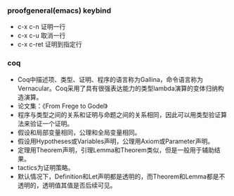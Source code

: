 ### proofgeneral(emacs) keybind

- c-x c-n 证明一行
- c-x c-u 取消一行
- c-x c-ret 证明到指定行

### coq

* Coq中描述项、类型、证明、程序的语言称为Gallina，命令语言称为Vernacular。Coq采用了具有很强表达能力的类型lambda演算的变体归纳构造演算。
* 论文集：《From Frege to Godel》
* 程序与类型之间的关系和证明与命题之间的关系相同，因此可以用类型验证算法来验证一个证明。
* 假设和局部变量相同，公理和全局变量相同。
* 假设用Hypotheses或Variables声明，公理用Axiom或Parameter声明。
* 定理用Theorem声明，引理Lemma和Theorem类似，但是一般用于辅助结果。
* tactics为证明策略。
* 默认情况下，Definition和Let声明都是透明的，而Theorem和Lemma都是不透明的，透明值其值是否后续可见。



